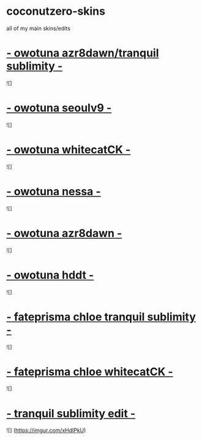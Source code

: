# coconutzero-skins

all of my main skins/edits 

# [- owotuna azr8dawn/tranquil sublimity -](https://drive.google.com/open?id=1fjnH2hA6GUGCm-W8CNT8m8ZmdIGRdWqj)
![]

# [- owotuna seoulv9 -](https://drive.google.com/open?id=1b6lHzr2cQqlxMRZC022fhLevQoJSnMae)
![]

# [- owotuna whitecatCK -](https://drive.google.com/open?id=1CLHSHwwO1n_7rqS3J1EQW8ZI8oGMf2ew)
![]

# [- owotuna nessa -](https://drive.google.com/open?id=1sN5y-wvlKG1GHFTjUDC05Epde3OPNl80)
![]

# [- owotuna azr8dawn -](https://drive.google.com/open?id=1iBED6G-wMRdEO7J8V00NwBmOo4mOXqy0)
![]

# [- owotuna hddt -](https://drive.google.com/open?id=1EQs7nhnXa1LPE2E5q8X5eTZX1uq6oczk)
![]

# [- fateprisma chloe tranquil sublimity  -]()
![]

# [- fateprisma chloe whitecatCK  -]()
![]

# [- tranquil sublimity edit -]()
![] (https://imgur.com/xHdlPkU)













